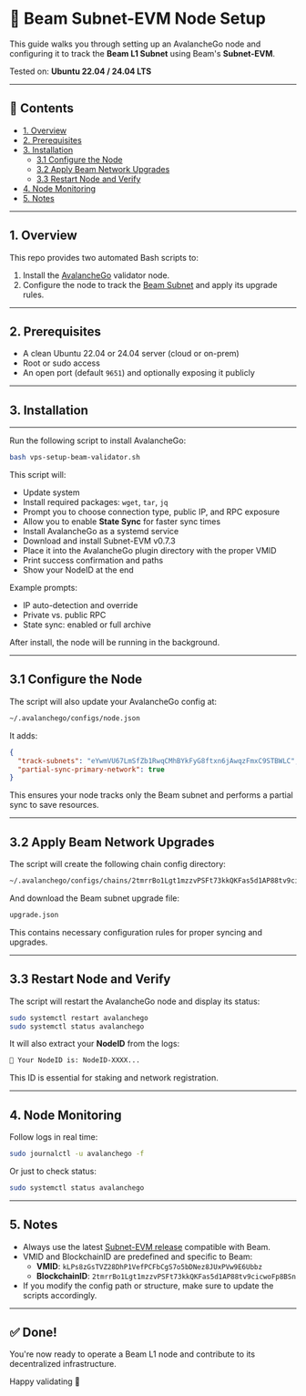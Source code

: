 # 🚀 Beam Subnet-EVM Node Setup

This guide walks you through setting up an AvalancheGo node and configuring it to track the **Beam L1 Subnet** using Beam's **Subnet-EVM**.

Tested on: **Ubuntu 22.04 / 24.04 LTS**

---

## 📁 Contents

- [1. Overview](#1-overview)
- [2. Prerequisites](#2-prerequisites)
- [3. Installation](#3-step-by-step-installation)
  - [3.1 Configure the Node](#31-configure-the-node)
  - [3.2 Apply Beam Network Upgrades](#32-apply-beam-network-upgrades)
  - [3.3 Restart Node and Verify](#33-restart-node-and-verify)
- [4. Node Monitoring](#4-node-monitoring)
- [5. Notes](#5-notes)

---

## 1. Overview

This repo provides two automated Bash scripts to:

1. Install the [AvalancheGo](https://github.com/ava-labs/avalanchego) validator node.
2. Configure the node to track the [Beam Subnet](https://buildonbeam.com/) and apply its upgrade rules.

---

## 2. Prerequisites

- A clean Ubuntu 22.04 or 24.04 server (cloud or on-prem)
- Root or sudo access
- An open port (default `9651`) and optionally exposing it publicly

---

## 3. Installation

---

Run the following script to install AvalancheGo:

```bash
bash vps-setup-beam-validator.sh
```

This script will:

- Update system
- Install required packages: `wget`, `tar`, `jq`
- Prompt you to choose connection type, public IP, and RPC exposure
- Allow you to enable **State Sync** for faster sync times
- Install AvalancheGo as a systemd service
- Download and install Subnet-EVM v0.7.3
- Place it into the AvalancheGo plugin directory with the proper VMID
- Print success confirmation and paths
- Show your NodeID at the end

Example prompts:
- IP auto-detection and override
- Private vs. public RPC
- State sync: enabled or full archive

After install, the node will be running in the background.

---

## 3.1 Configure the Node

The script will also update your AvalancheGo config at:

```bash
~/.avalanchego/configs/node.json
```

It adds:

```json
{
  "track-subnets": "eYwmVU67LmSfZb1RwqCMhBYkFyG8ftxn6jAwqzFmxC9STBWLC",
  "partial-sync-primary-network": true
}
```

This ensures your node tracks only the Beam subnet and performs a partial sync to save resources.

---

## 3.2 Apply Beam Network Upgrades

The script will create the following chain config directory:

```bash
~/.avalanchego/configs/chains/2tmrrBo1Lgt1mzzvPSFt73kkQKFas5d1AP88tv9cicwoFp8BSn/
```

And download the Beam subnet upgrade file:

```bash
upgrade.json
```

This contains necessary configuration rules for proper syncing and upgrades.

---

## 3.3 Restart Node and Verify

The script will restart the AvalancheGo node and display its status:

```bash
sudo systemctl restart avalanchego
sudo systemctl status avalanchego
```

It will also extract your **NodeID** from the logs:

```bash
🔎 Your NodeID is: NodeID-XXXX...
```

This ID is essential for staking and network registration.

---

## 4. Node Monitoring

Follow logs in real time:

```bash
sudo journalctl -u avalanchego -f
```

Or just to check status:

```bash
sudo systemctl status avalanchego
```

---

## 5. Notes

- Always use the latest [Subnet-EVM release](https://github.com/ava-labs/subnet-evm/releases) compatible with Beam.
- VMID and BlockchainID are predefined and specific to Beam:
  - **VMID**: `kLPs8zGsTVZ28DhP1VefPCFbCgS7o5bDNez8JUxPVw9E6Ubbz`
  - **BlockchainID**: `2tmrrBo1Lgt1mzzvPSFt73kkQKFas5d1AP88tv9cicwoFp8BSn`
- If you modify the config path or structure, make sure to update the scripts accordingly.

---

## ✅ Done!

You're now ready to operate a Beam L1 node and contribute to its decentralized infrastructure.

Happy validating 🚀

